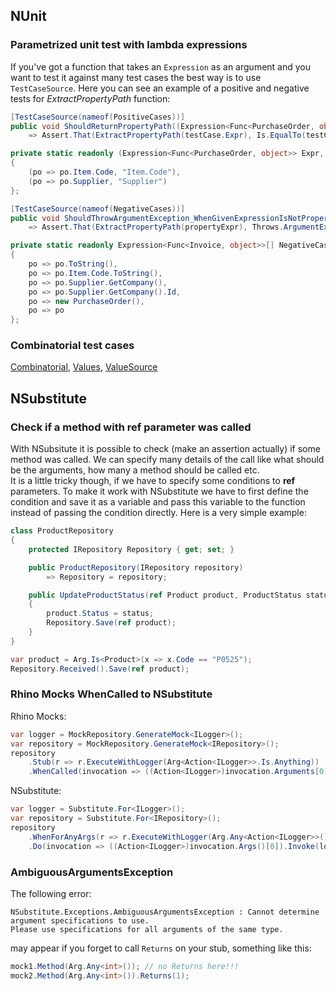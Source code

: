 ## NUnit

### Parametrized unit test with lambda expressions
If you've got a function that takes an `Expression` as an argument and you want to test it against many test cases the best way is to use `TestCaseSource`. Here you can see an example of a positive and negative tests for *ExtractPropertyPath* function:
```csharp
[TestCaseSource(nameof(PositiveCases))]
public void ShouldReturnPropertyPath((Expression<Func<PurchaseOrder, object>> Expr, string Result) testCase)
    => Assert.That(ExtractPropertyPath(testCase.Expr), Is.EqualTo(testCase.Result));

private static readonly (Expression<Func<PurchaseOrder, object>> Expr, string Result)[] PositiveCases =
{
    (po => po.Item.Code, "Item.Code"),
    (po => po.Supplier, "Supplier")
};

[TestCaseSource(nameof(NegativeCases))]
public void ShouldThrowArgumentException_WhenGivenExpressionIsNotPropertyAccess(Expression<Func<PurchaseOrder, object>> propertyExpr)
    => Assert.That(ExtractPropertyPath(propertyExpr), Throws.ArgumentException);

private static readonly Expression<Func<Invoice, object>>[] NegativeCases =
{
    po => po.ToString(),
    po => po.Item.Code.ToString(),
    po => po.Supplier.GetCompany(),
    po => po.Supplier.GetCompany().Id,
    po => new PurchaseOrder(),
    po => po
};
```

### Combinatorial test cases
[Combinatorial](https://docs.nunit.org/articles/nunit/writing-tests/attributes/combinatorial.html), [Values](https://docs.nunit.org/articles/nunit/writing-tests/attributes/values.html), [ValueSource](https://docs.nunit.org/articles/nunit/writing-tests/attributes/valuesource.html)

## NSubstitute

### Check if a method with ref parameter was called
With NSubsitute it is possible to check (make an assertion actually) if some method was called. We can specify many details of the call like what should be the arguments, how many a method should be called etc.<br />
It is a little tricky though, if we have to specify some conditions to **ref** parameters. To make it work with NSubstitute we have to first define the condition and save it as a variable and pass this variable to the function instead of passing the condition directly. Here is a very simple example:
```csharp
class ProductRepository
{
    protected IRepository Repository { get; set; }

    public ProductRepository(IRepository repository)
        => Repository = repository;

    public UpdateProductStatus(ref Product product, ProductStatus status)
    {
        product.Status = status;
        Repository.Save(ref product);
    }
}

var product = Arg.Is<Product>(x => x.Code == "P0525");
Repository.Received().Save(ref product);
```

### Rhino Mocks WhenCalled to NSubstitute
Rhino Mocks:
```csharp
var logger = MockRepository.GenerateMock<ILogger>();
var repository = MockRepository.GenerateMock<IRepository>();
repository
    .Stub(r => r.ExecuteWithLogger(Arg<Action<ILogger>>.Is.Anything))
    .WhenCalled(invocation => ((Action<ILogger>)invocation.Arguments[0]).Invoke(logger));
```
NSubstitute:
```csharp
var logger = Substitute.For<ILogger>();
var repository = Substitute.For<IRepository>();
repository
    .WhenForAnyArgs(r => r.ExecuteWithLogger(Arg.Any<Action<ILogger>>()))
    .Do(invocation => ((Action<ILogger>)invocation.Args()[0]).Invoke(logger));
```

### AmbiguousArgumentsException
The following error:
```
NSubstitute.Exceptions.AmbiguousArgumentsException : Cannot determine argument specifications to use.
Please use specifications for all arguments of the same type.
```
may appear if you forget to call `Returns` on your stub, something like this:
```csharp
mock1.Method(Arg.Any<int>()); // no Returns here!!!
mock2.Method(Arg.Any<int>()).Returns(1);
```
